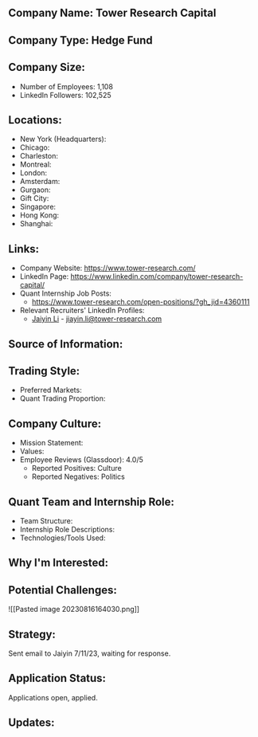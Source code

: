 ## Company Name: Tower Research Capital

## Company Type: Hedge Fund

## Company Size:
- Number of Employees: 1,108
- LinkedIn Followers: 102,525

## Locations:
- New York (Headquarters): 
- Chicago: 
- Charleston: 
- Montreal: 
- London: 
- Amsterdam: 
- Gurgaon: 
- Gift City: 
- Singapore: 
- Hong Kong: 
- Shanghai: 

## Links:
- Company Website: https://www.tower-research.com/
- LinkedIn Page: https://www.linkedin.com/company/tower-research-capital/
- Quant Internship Job Posts: 
  - https://www.tower-research.com/open-positions/?gh_jid=4360111
- Relevant Recruiters' LinkedIn Profiles: 
  - [Jaiyin Li](https://www.linkedin.com/in/jiayinli/) - jiayin.li@tower-research.com

## Source of Information:

## Trading Style:
- Preferred Markets: 
- Quant Trading Proportion: 

## Company Culture:
- Mission Statement: 
- Values: 
- Employee Reviews (Glassdoor): 4.0/5
  - Reported Positives: Culture
  - Reported Negatives: Politics

## Quant Team and Internship Role:
- Team Structure: 
- Internship Role Descriptions: 
- Technologies/Tools Used: 

## Why I'm Interested:

## Potential Challenges: 

![[Pasted image 20230816164030.png]]

## Strategy:
Sent email to Jaiyin 7/11/23, waiting for response.

## Application Status:
Applications open, applied.

## Updates:

